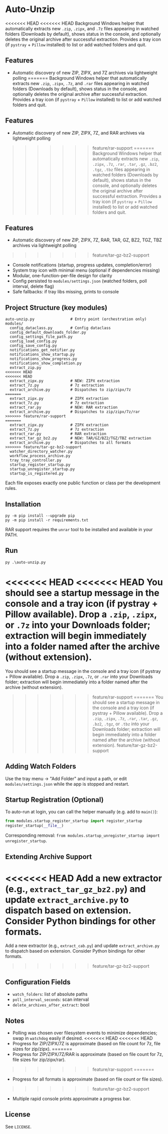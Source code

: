 # Auto-Unzip

<<<<<<< HEAD
<<<<<<< HEAD
Background Windows helper that automatically extracts new `.zip`, `.zipx`, and `.7z` files appearing in watched folders (Downloads by default), shows status in the console, and optionally deletes the original archive after successful extraction. Provides a tray icon (if `pystray` + `Pillow` installed) to list or add watched folders and quit.

## Features
* Automatic discovery of new ZIP, ZIPX, and 7Z archives via lightweight polling
=======
Background Windows helper that automatically extracts new `.zip`, `.zipx`, `.7z`, and `.rar` files appearing in watched folders (Downloads by default), shows status in the console, and optionally deletes the original archive after successful extraction. Provides a tray icon (if `pystray` + `Pillow` installed) to list or add watched folders and quit.

## Features
* Automatic discovery of new ZIP, ZIPX, 7Z, and RAR archives via lightweight polling
>>>>>>> feature/rar-support
=======
Background Windows helper that automatically extracts new `.zip`, `.zipx`, `.7z`, `.rar`, `.tar`, `.gz`, `.bz2`, `.tgz`, `.tbz` files appearing in watched folders (Downloads by default), shows status in the console, and optionally deletes the original archive after successful extraction. Provides a tray icon (if `pystray` + `Pillow` installed) to list or add watched folders and quit.

## Features
* Automatic discovery of new ZIP, ZIPX, 7Z, RAR, TAR, GZ, BZ2, TGZ, TBZ archives via lightweight polling
>>>>>>> feature/tar-gz-bz2-support
* Console notifications (startup, progress updates, completion/error)
* System tray icon with minimal menu (optional if dependencies missing)
* Modular, one-function-per-file design for clarity
* Config persisted to `modules/settings.json` (watched folders, poll interval, delete flag)
* Safe fallbacks: if tray libs missing, prints to console

## Project Structure (key modules)
```
auto-unzip.py                # Entry point (orchestration only)
modules/
  config_dataclass.py        # Config dataclass
  config_default_downloads_folder.py
  config_settings_file_path.py
  config_load_config.py
  config_save_config.py
  notifications_get_notifier.py
  notifications_show_startup.py
  notifications_show_progress.py
  notifications_show_completion.py
  extract_zip.py
<<<<<<< HEAD
<<<<<<< HEAD
  extract_zipx.py            # NEW: ZIPX extraction
  extract_7z.py              # 7z extraction
  extract_archive.py         # Dispatches to zip/zipx/7z
=======
  extract_zipx.py            # ZIPX extraction
  extract_7z.py              # 7z extraction
  extract_rar.py             # NEW: RAR extraction
  extract_archive.py         # Dispatches to zip/zipx/7z/rar
>>>>>>> feature/rar-support
=======
  extract_zipx.py            # ZIPX extraction
  extract_7z.py              # 7z extraction
  extract_rar.py             # RAR extraction
  extract_tar_gz_bz2.py      # NEW: TAR/GZ/BZ2/TGZ/TBZ extraction
  extract_archive.py         # Dispatches to all formats
>>>>>>> feature/tar-gz-bz2-support
  watcher_directory_watcher.py
  workflow_process_archive.py
  tray_tray_controller.py
  startup_register_startup.py
  startup_unregister_startup.py
  startup_is_registered.py
```

Each file exposes exactly one public function or class per the development rules.

## Installation
```
py -m pip install --upgrade pip
py -m pip install -r requirements.txt
```

RAR support requires the `unrar` tool to be installed and available in your PATH.

## Run
```
py .\auto-unzip.py
```
<<<<<<< HEAD
<<<<<<< HEAD
You should see a startup message in the console and a tray icon (if pystray + Pillow available). Drop a `.zip`, `.zipx`, or `.7z` into your Downloads folder; extraction will begin immediately into a folder named after the archive (without extension).
=======
You should see a startup message in the console and a tray icon (if pystray + Pillow available). Drop a `.zip`, `.zipx`, `.7z`, or `.rar` into your Downloads folder; extraction will begin immediately into a folder named after the archive (without extension).
>>>>>>> feature/rar-support
=======
You should see a startup message in the console and a tray icon (if pystray + Pillow available). Drop a `.zip`, `.zipx`, `.7z`, `.rar`, `.tar`, `.gz`, `.bz2`, `.tgz`, or `.tbz` into your Downloads folder; extraction will begin immediately into a folder named after the archive (without extension).
>>>>>>> feature/tar-gz-bz2-support

## Adding Watch Folders
Use the tray menu -> "Add Folder" and input a path, or edit `modules/settings.json` while the app is stopped and restart.

## Startup Registration (Optional)
To auto-run at login, you can call the helper manually (e.g. add to `main()`):
```python
from modules.startup_register_startup import register_startup
register_startup(__file__)
```
Corresponding removal: `from modules.startup_unregister_startup import unregister_startup`.

## Extending Archive Support
<<<<<<< HEAD
Add a new extractor (e.g., `extract_tar_gz_bz2.py`) and update `extract_archive.py` to dispatch based on extension. Consider Python bindings for other formats.
=======
Add a new extractor (e.g., `extract_cab.py`) and update `extract_archive.py` to dispatch based on extension. Consider Python bindings for other formats.
>>>>>>> feature/tar-gz-bz2-support

## Configuration Fields
* `watch_folders`: list of absolute paths
* `poll_interval_seconds`: scan interval
* `delete_archives_after_extract`: bool

## Notes
* Polling was chosen over filesystem events to minimize dependencies; swap in `watchdog` easily if desired.
<<<<<<< HEAD
<<<<<<< HEAD
* Progress for ZIP/ZIPX/7Z is approximate (based on file count for 7z, file sizes for zip/zipx).
=======
* Progress for ZIP/ZIPX/7Z/RAR is approximate (based on file count for 7z, file sizes for zip/zipx/rar).
>>>>>>> feature/rar-support
=======
* Progress for all formats is approximate (based on file count or file sizes).
>>>>>>> feature/tar-gz-bz2-support
* Multiple rapid console prints approximate a progress bar.

## License
See `LICENSE`.
